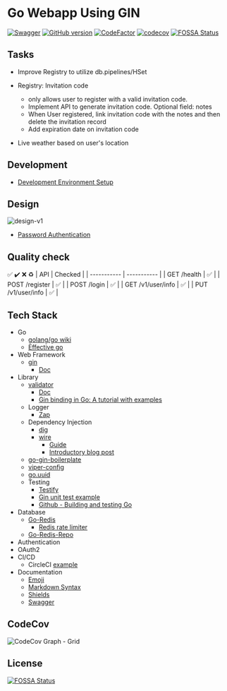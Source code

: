 # Go Webapp Using GIN


[![Swagger](https://img.shields.io/badge/swagger-live-brightgreen)](http://localhost:8080/swagger/index.html)
[![GitHub version](https://badge.fury.io/gh/yehuizhang%2Fgo-zyh-webserver.svg)](https://badge.fury.io/gh/yehuizhang%2Fgo-zyh-webserver)
[![CodeFactor](https://www.codefactor.io/repository/github/yehuizhang/go-zyh-webserver/badge)](https://www.codefactor.io/repository/github/yehuizhang/go-zyh-webserver)
[![codecov](https://codecov.io/gh/yehuizhang/go-zyh-webserver/branch/main/graph/badge.svg?token=fQ74xxW1ez)](https://codecov.io/gh/yehuizhang/go-zyh-webserver)
[![FOSSA Status](https://app.fossa.com/api/projects/git%2Bgithub.com%2Fyehuizhang%2Fgo-zyh-webserver.svg?type=shield)](https://app.fossa.com/projects/git%2Bgithub.com%2Fyehuizhang%2Fgo-zyh-webserver?ref=badge_shield)

## Tasks

- Improve Registry to utilize db.pipelines/HSet

- Registry: Invitation code
  - only allows user to register with a valid invitation code.
  - Implement API to generate invitation code. Optional field: notes
  - When User registered, link invitation code with the notes and then delete the invitation record
  - Add expiration date on invitation code
- Live weather based on user's location

## Development
- [Development Environment Setup](/docs/dev-setup.md)

## Design

![design-v1](https://user-images.githubusercontent.com/15071414/220856645-8cb01d6b-a3a6-4a26-a6b9-8788d2107620.svg)

- [Password Authentication](https://www.sohamkamani.com/golang/password-authentication-and-storage/)

## Quality check

:white_check_mark: :heavy_check_mark: :x: :recycle:
| API | Checked |
| ----------- | ----------- |
| GET /health | :white_check_mark: |
| POST /register | :white_check_mark: |
| POST /login | :white_check_mark: |
| GET /v1/user/info | :white_check_mark: |
| PUT /v1/user/info | :white_check_mark: |

## Tech Stack

- Go
  - [golang/go wiki](https://github.com/golang/go/wiki)
  - [Effective go](https://go.dev/doc/effective_go)
- Web Framework
  - [gin](https://github.com/gin-gonic/gin)
    - [Doc](https://gin-gonic.com/)
- Library
  - [validator](https://github.com/go-playground/validator)
    - [Doc](https://pkg.go.dev/github.com/go-playground/validator/v10)
    - [Gin binding in Go: A tutorial with examples](https://blog.logrocket.com/gin-binding-in-go-a-tutorial-with-examples/)
  - Logger
    - [Zap](https://github.com/uber-go/zap)
  - Dependency Injection
    - [dig](https://github.com/uber-go/dig)
    - [wire](https://github.com/google/wire)
      - [Guide](https://github.com/google/wire/blob/v0.5.0/docs/guide.md)
      - [Introductory blog post](https://go.dev/blog/wire)
  - [go-gin-boilerplate](https://github.com/vsouza/go-gin-boilerplate)
  - [viper-config](https://github.com/spf13/viper)
  - [go.uuid](https://github.com/satori/go.uuid)
  - Testing
    - [Testify](https://github.com/stretchr/testify)
    - [Gin unit test example](https://github.com/yemiwebby/golang-company-api/blob/main/main_test.go)
    - [Github - Building and testing Go](https://docs.github.com/en/actions/automating-builds-and-tests/building-and-testing-go)
- Database
  - [Go-Redis](https://redis.uptrace.dev/)
    - [Redis rate limiter](https://github.com/go-redis/redis_rate)
  - [Go-Redis-Repo](https://github.com/go-redis/redis)
- Authentication
- OAuth2
- CI/CD
  - CircleCI [example](https://github.com/codecov/example-go/blob/main/.circleci/config.yml)
- Documentation
  - [Emoji](https://github.com/ikatyang/emoji-cheat-sheet/blob/master/README.md)
  - [Markdown Syntax](https://www.markdownguide.org/extended-syntax)
  - [Shields](https://shields.io/)
  - [Swagger](https://github.com/swaggo/gin-swagger)

## CodeCov

![CodeCov Graph - Grid](https://codecov.io/gh/yehuizhang/go-zyh-webserver/branch/main/graphs/tree.svg?token=fQ74xxW1ez)

## License

[![FOSSA Status](https://app.fossa.com/api/projects/git%2Bgithub.com%2Fyehuizhang%2Fgo-zyh-webserver.svg?type=large)](https://app.fossa.com/projects/git%2Bgithub.com%2Fyehuizhang%2Fgo-zyh-webserver?ref=badge_large)
